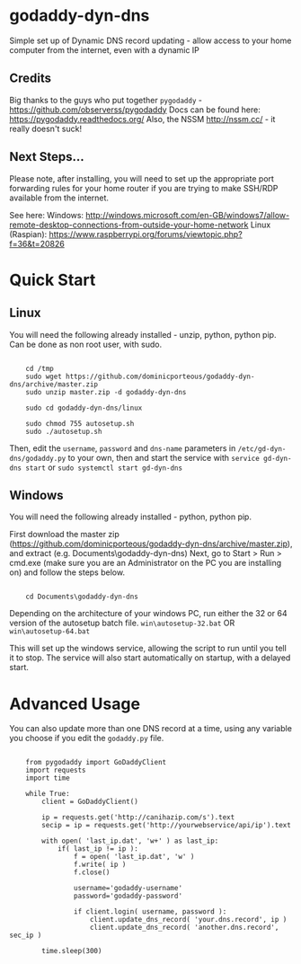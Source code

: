 # godaddy-dyn-dns
Simple set up of Dynamic DNS record updating - allow access to your home computer from the internet, even with a dynamic IP

## Credits
Big thanks to the guys who put together `pygodaddy` - https://github.com/observerss/pygodaddy
Docs can be found here: https://pygodaddy.readthedocs.org/
Also, the NSSM http://nssm.cc/ - it really doesn't suck!

## Next Steps...
Please note, after installing, you will need to set up the appropriate port forwarding rules for your home router if you are trying to make SSH/RDP available from the internet.

See here:
Windows: http://windows.microsoft.com/en-GB/windows7/allow-remote-desktop-connections-from-outside-your-home-network
Linux (Raspian):   https://www.raspberrypi.org/forums/viewtopic.php?f=36&t=20826

# Quick Start

## Linux
You will need the following already installed - unzip, python, python pip. Can be done as non root user, with sudo.

```

	cd /tmp
	sudo wget https://github.com/dominicporteous/godaddy-dyn-dns/archive/master.zip
	sudo unzip master.zip -d godaddy-dyn-dns

	sudo cd godaddy-dyn-dns/linux

	sudo chmod 755 autosetup.sh
	sudo ./autosetup.sh 

```

Then, edit the `username`, `password` and `dns-name` parameters in `/etc/gd-dyn-dns/godaddy.py` to your own, 
then and start the service with `service gd-dyn-dns start` or `sudo systemctl start gd-dyn-dns`


## Windows
You will need the following already installed - python, python pip.

First download the master zip (https://github.com/dominicporteous/godaddy-dyn-dns/archive/master.zip), and extract (e.g. Documents\godaddy-dyn-dns)
Next, go to Start > Run > cmd.exe (make sure you are an Administrator on the PC you are installing on) and follow the steps below.

```

	cd Documents\godaddy-dyn-dns

```	
Depending on the architecture of your windows PC, run either the 32 or 64 version of the autosetup batch file.
	`win\autosetup-32.bat` OR `win\autosetup-64.bat`


This will set up the windows service, allowing the script to run until you tell it to stop. 
The service will also start automatically on startup, with a delayed start.


# Advanced Usage

You can also update more than one DNS record at a time, using any variable you choose if you edit the `godaddy.py` file.

```

	from pygodaddy import GoDaddyClient
	import requests
	import time 

	while True:
		client = GoDaddyClient()

		ip = requests.get('http://canihazip.com/s').text
		secip = ip = requests.get('http://yourwebservice/api/ip').text

		with open( 'last_ip.dat', 'w+' ) as last_ip:
			if( last_ip != ip ):
				f = open( 'last_ip.dat', 'w' )
				f.write( ip )
				f.close()

				username='godaddy-username'
				password='godaddy-password'

				if client.login( username, password ):
					client.update_dns_record( 'your.dns.record', ip )
					client.update_dns_record( 'another.dns.record', sec_ip )
		
		time.sleep(300)

```